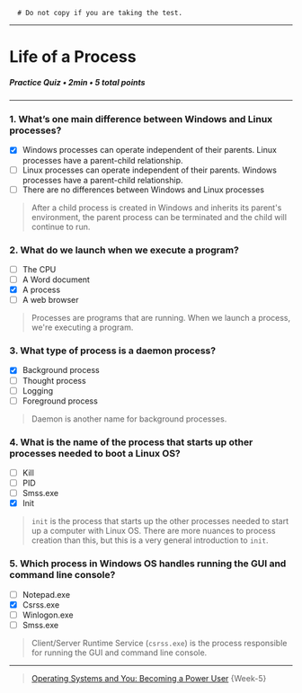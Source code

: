 ```
  # Do not copy if you are taking the test.
```
--- 

# Life of a Process   
##### Practice Quiz • 2min • 5 total points 
----- 

### 1. What’s one main difference between Windows and Linux processes?

- [x] Windows processes can operate independent of their parents. Linux processes have a parent-child relationship.
- [ ] Linux processes can operate independent of their parents. Windows processes have a parent-child relationship.
- [ ] There are no differences between Windows and Linux processes

> After a child process is created in Windows and inherits its parent's environment, the parent process can be terminated and the child will continue to run.

### 2. What do we launch when we execute a program?

- [ ] The CPU
- [ ] A Word document
- [x] A process
- [ ] A web browser

> Processes are programs that are running. When we launch a process, we're executing a program.

### 3. What type of process is a daemon process?

- [x] Background process
- [ ] Thought process
- [ ] Logging
- [ ] Foreground process

> Daemon is another name for background processes.

### 4. What is the name of the process that starts up other processes needed to boot a Linux OS?

- [ ] Kill
- [ ] PID
- [ ] Smss.exe
- [x] Init

> `init` is the process that starts up the other processes needed to start up a computer with Linux OS. There are more nuances to process creation than this, but this is a very general introduction to `init`.

### 5. Which process in Windows OS handles running the GUI and command line console?

- [ ] Notepad.exe
- [x] Csrss.exe
- [ ] Winlogon.exe
- [ ] Smss.exe

> Client/Server Runtime Service (`csrss.exe`) is the process responsible for running the GUI and command line console.





--- 
> [Operating Systems and You: Becoming a Power User](https://www.coursera.org/learn/os-power-user/) {Week-5} 
